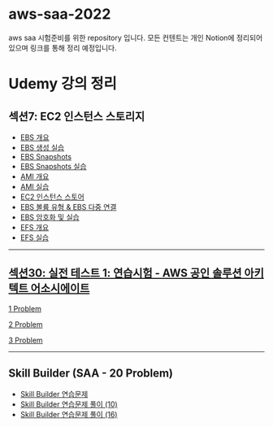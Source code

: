 # aws-saa-2022
aws saa 시험준비를 위한 repository 입니다.
모든 컨텐트는 개인 Notion에 정리되어 있으며 링크를 통해 정리 예정입니다.


# Udemy 강의 정리

## 섹션7: EC2 인스턴스 스토리지

* [EBS 개요](https://elderly-yak-238.notion.site/EBS-ba4d9cadcf7e438d8b5f8e30864880d9)
* [EBS 생성 실습](https://elderly-yak-238.notion.site/EBS-d72cd7d7b30c43b3a22daa8906a76cd8)
* [EBS Snapshots](https://elderly-yak-238.notion.site/EBS-Snapshots-eeec9d7c0f214120a0d4be3eeaa8fb81)
* [EBS Snapshots 실습](https://elderly-yak-238.notion.site/EBS-Snapshots-080a324c50d64ed0a984bac6f61cbb37)
* [AMI 개요](https://elderly-yak-238.notion.site/AMI-29dda7581ce443e4abc4eb3700bd889c)
* [AMI 실습](https://elderly-yak-238.notion.site/AMI-271b268b9e4f455eb5072c3d23598ab7)
* [EC2 인스턴스 스토어](https://elderly-yak-238.notion.site/EC2-f6444cb2e1a64a9b856acc5d3fc1d89b)
* [EBS 볼륨 유형 & EBS 다중 연결](https://elderly-yak-238.notion.site/EBS-EBS-8f456d49c57c4cfb86025bfed3e5a796)
* [EBS 암호화 및 실습](https://elderly-yak-238.notion.site/EBS-34ae3676697d42b0b6683adfd1f4c502)
* [EFS 개요](https://elderly-yak-238.notion.site/EFS-868d00624b4a41b38c28e3b3a1c98e9e)
* [EFS 실습](https://elderly-yak-238.notion.site/EFS-b97d8c906aa94d18a63c13fdb4f0664f)
------


## [섹션30: 실전 테스트 1: 연습시험 -  AWS 공인 솔루션 아키텍트 어소시에이트](https://elderly-yak-238.notion.site/1-AWS-2ab362f655c7436bbfc63c9873b572ef)

[1 Problem](https://elderly-yak-238.notion.site/1-09cc08e172a54e6eb8a6eb5bad91f544)

[2 Problem](https://elderly-yak-238.notion.site/2-a77044a2f3a94d1fa95b46ac93a3db7f)

[3 Problem](https://elderly-yak-238.notion.site/3-b12565dee80d4324bf380c1340ce8375)

------

## Skill Builder (SAA - 20 Problem)

* [Skill Builder 연습문제](https://elderly-yak-238.notion.site/Skill-Builder-SAA-20-Problems-a8a61c38cb784f12a9cfc480b12d4714)
* [Skill Builder 연습문제 풀이 (10)](https://elderly-yak-238.notion.site/Skill-Builder-SAA-10-690c7719ceef47d18be35880cc362b3c)
* [Skill Builder 연습문제 풀이 (16)](https://elderly-yak-238.notion.site/Skill-Builder-SAA-16-c40f477e752c4ed99f78b4f51cc811b5)
